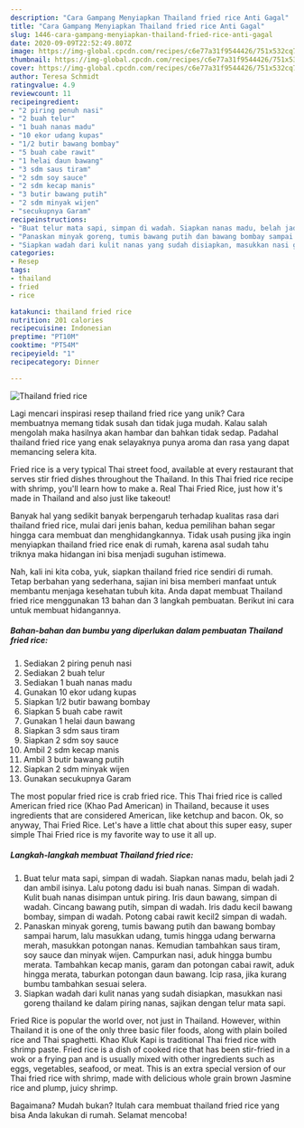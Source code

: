 ```yaml
---
description: "Cara Gampang Menyiapkan Thailand fried rice Anti Gagal"
title: "Cara Gampang Menyiapkan Thailand fried rice Anti Gagal"
slug: 1446-cara-gampang-menyiapkan-thailand-fried-rice-anti-gagal
date: 2020-09-09T22:52:49.807Z
image: https://img-global.cpcdn.com/recipes/c6e77a31f9544426/751x532cq70/thailand-fried-rice-foto-resep-utama.jpg
thumbnail: https://img-global.cpcdn.com/recipes/c6e77a31f9544426/751x532cq70/thailand-fried-rice-foto-resep-utama.jpg
cover: https://img-global.cpcdn.com/recipes/c6e77a31f9544426/751x532cq70/thailand-fried-rice-foto-resep-utama.jpg
author: Teresa Schmidt
ratingvalue: 4.9
reviewcount: 11
recipeingredient:
- "2 piring penuh nasi"
- "2 buah telur"
- "1 buah nanas madu"
- "10 ekor udang kupas"
- "1/2 butir bawang bombay"
- "5 buah cabe rawit"
- "1 helai daun bawang"
- "3 sdm saus tiram"
- "2 sdm soy sauce"
- "2 sdm kecap manis"
- "3 butir bawang putih"
- "2 sdm minyak wijen"
- "secukupnya Garam"
recipeinstructions:
- "Buat telur mata sapi, simpan di wadah. Siapkan nanas madu, belah jadi 2 dan ambil isinya. Lalu potong dadu isi buah nanas. Simpan di wadah. Kulit buah nanas disimpan untuk piring. Iris daun bawang, simpan di wadah. Cincang bawang putih, simpan di wadah. Iris dadu kecil bawang bombay, simpan di wadah. Potong cabai rawit kecil2 simpan di wadah."
- "Panaskan minyak goreng, tumis bawang putih dan bawang bombay sampai harum, lalu masukkan udang, tumis hingga udang berwarna merah, masukkan potongan nanas. Kemudian tambahkan saus tiram, soy sauce dan minyak wijen. Campurkan nasi, aduk hingga bumbu merata. Tambahkan kecap manis, garam dan potongan cabai rawit, aduk hingga merata, taburkan potongan daun bawang. Icip rasa, jika kurang bumbu tambahkan sesuai selera."
- "Siapkan wadah dari kulit nanas yang sudah disiapkan, masukkan nasi goreng thailand ke dalam piring nanas, sajikan dengan telur mata sapi."
categories:
- Resep
tags:
- thailand
- fried
- rice

katakunci: thailand fried rice 
nutrition: 201 calories
recipecuisine: Indonesian
preptime: "PT10M"
cooktime: "PT54M"
recipeyield: "1"
recipecategory: Dinner

---
```



![Thailand fried rice](https://img-global.cpcdn.com/recipes/c6e77a31f9544426/751x532cq70/thailand-fried-rice-foto-resep-utama.jpg)

Lagi mencari inspirasi resep thailand fried rice yang unik? Cara membuatnya memang tidak susah dan tidak juga mudah. Kalau salah mengolah maka hasilnya akan hambar dan bahkan tidak sedap. Padahal thailand fried rice yang enak selayaknya punya aroma dan rasa yang dapat memancing selera kita.

Fried rice is a very typical Thai street food, available at every restaurant that serves stir fried dishes throughout the Thailand. In this Thai fried rice recipe with shrimp, you&#39;ll learn how to make a. Real Thai Fried Rice, just how it&#39;s made in Thailand and also just like takeout!

Banyak hal yang sedikit banyak berpengaruh terhadap kualitas rasa dari thailand fried rice, mulai dari jenis bahan, kedua pemilihan bahan segar hingga cara membuat dan menghidangkannya. Tidak usah pusing jika ingin menyiapkan thailand fried rice enak di rumah, karena asal sudah tahu triknya maka hidangan ini bisa menjadi suguhan istimewa.


Nah, kali ini kita coba, yuk, siapkan thailand fried rice sendiri di rumah. Tetap berbahan yang sederhana, sajian ini bisa memberi manfaat untuk membantu menjaga kesehatan tubuh kita. Anda dapat membuat Thailand fried rice menggunakan 13 bahan dan 3 langkah pembuatan. Berikut ini cara untuk membuat hidangannya.

<!--inarticleads1-->

##### Bahan-bahan dan bumbu yang diperlukan dalam pembuatan Thailand fried rice:

1. Sediakan 2 piring penuh nasi
1. Sediakan 2 buah telur
1. Sediakan 1 buah nanas madu
1. Gunakan 10 ekor udang kupas
1. Siapkan 1/2 butir bawang bombay
1. Siapkan 5 buah cabe rawit
1. Gunakan 1 helai daun bawang
1. Siapkan 3 sdm saus tiram
1. Siapkan 2 sdm soy sauce
1. Ambil 2 sdm kecap manis
1. Ambil 3 butir bawang putih
1. Siapkan 2 sdm minyak wijen
1. Gunakan secukupnya Garam


The most popular fried rice is crab fried rice. This Thai fried rice is called American fried rice (Khao Pad American) in Thailand, because it uses ingredients that are considered American, like ketchup and bacon. Ok, so anyway, Thai Fried Rice. Let&#39;s have a little chat about this super easy, super simple Thai Fried rice is my favorite way to use it all up. 

<!--inarticleads2-->

##### Langkah-langkah membuat Thailand fried rice:

1. Buat telur mata sapi, simpan di wadah. Siapkan nanas madu, belah jadi 2 dan ambil isinya. Lalu potong dadu isi buah nanas. Simpan di wadah. Kulit buah nanas disimpan untuk piring. Iris daun bawang, simpan di wadah. Cincang bawang putih, simpan di wadah. Iris dadu kecil bawang bombay, simpan di wadah. Potong cabai rawit kecil2 simpan di wadah.
1. Panaskan minyak goreng, tumis bawang putih dan bawang bombay sampai harum, lalu masukkan udang, tumis hingga udang berwarna merah, masukkan potongan nanas. Kemudian tambahkan saus tiram, soy sauce dan minyak wijen. Campurkan nasi, aduk hingga bumbu merata. Tambahkan kecap manis, garam dan potongan cabai rawit, aduk hingga merata, taburkan potongan daun bawang. Icip rasa, jika kurang bumbu tambahkan sesuai selera.
1. Siapkan wadah dari kulit nanas yang sudah disiapkan, masukkan nasi goreng thailand ke dalam piring nanas, sajikan dengan telur mata sapi.


Fried Rice is popular the world over, not just in Thailand. However, within Thailand it is one of the only three basic filer foods, along with plain boiled rice and Thai spaghetti. Khao Kluk Kapi is traditional Thai fried rice with shrimp paste. Fried rice is a dish of cooked rice that has been stir-fried in a wok or a frying pan and is usually mixed with other ingredients such as eggs, vegetables, seafood, or meat. This is an extra special version of our Thai fried rice with shrimp, made with delicious whole grain brown Jasmine rice and plump, juicy shrimp. 

Bagaimana? Mudah bukan? Itulah cara membuat thailand fried rice yang bisa Anda lakukan di rumah. Selamat mencoba!
